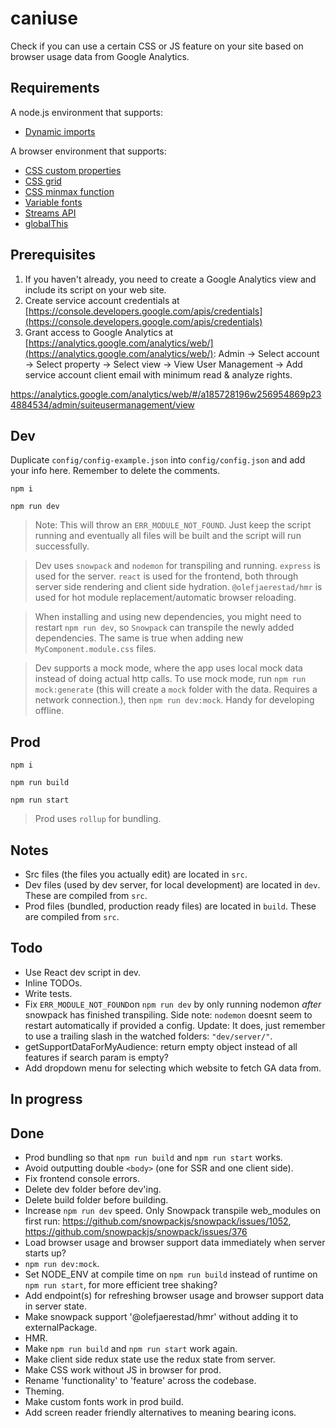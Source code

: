 # caniuse
Check if you can use a certain CSS or JS feature on your site based on browser usage data from Google Analytics.

## Requirements
A node.js environment that supports:
- [Dynamic imports](https://developer.mozilla.org/en-US/docs/Web/JavaScript/Reference/Statements/import#dynamic_imports)

A browser environment that supports:
- [CSS custom properties](https://developer.mozilla.org/en-US/docs/Web/CSS/Using_CSS_custom_properties)
- [CSS grid](https://developer.mozilla.org/en-US/docs/Web/CSS/CSS_Grid_Layout)
- [CSS minmax function](https://developer.mozilla.org/en-US/docs/Web/CSS/minmax())
- [Variable fonts](https://developer.mozilla.org/en-US/docs/Web/CSS/CSS_Fonts/Variable_Fonts_Guide)
- [Streams API](https://developer.mozilla.org/en-US/docs/Web/API/Streams_API)
- [globalThis](https://developer.mozilla.org/en-US/docs/Web/JavaScript/Reference/Global_Objects/globalThis)

## Prerequisites
1. If you haven't already, you need to create a Google Analytics view and include its script on your web site.
2. Create service account credentials at [https://console.developers.google.com/apis/credentials](https://console.developers.google.com/apis/credentials)
3. Grant access to Google Analytics at [https://analytics.google.com/analytics/web/](https://analytics.google.com/analytics/web/): Admin -> Select account -> Select property -> Select view -> View User Management -> Add service account client email with minimum read & analyze rights.

https://analytics.google.com/analytics/web/#/a185728196w256954869p234884534/admin/suiteusermanagement/view
## Dev
Duplicate `config/config-example.json` into `config/config.json` and add your info here. Remember to delete the comments.

`npm i`

`npm run dev`

> Note: This will throw an `ERR_MODULE_NOT_FOUND`. Just keep the script running and eventually all files will be built and the script will run successfully.

> Dev uses `snowpack` and `nodemon` for transpiling and running. `express` is used for the server. `react` is used for the frontend, both through server side rendering and client side hydration. `@olefjaerestad/hmr` is used for hot module replacement/automatic browser reloading.

> When installing and using new dependencies, you might need to restart `npm run dev`, so `Snowpack` can transpile the newly added dependencies. The same is true when adding new `MyComponent.module.css` files.

> Dev supports a mock mode, where the app uses local mock data instead of doing actual http calls. To use mock mode, run `npm run mock:generate` (this will create a `mock` folder with the data. Requires a network connection.), then `npm run dev:mock`. Handy for developing offline.

## Prod
`npm i`

`npm run build`

`npm run start`

> Prod uses `rollup` for bundling.

## Notes
- Src files (the files you actually edit) are located in `src`.
- Dev files (used by dev server, for local development) are located in `dev`. These are compiled from `src`.
- Prod files (bundled, production ready files) are located in `build`. These are compiled from `src`.

## Todo
- Use React dev script in dev.
- Inline TODOs.
- Write tests.
- Fix `ERR_MODULE_NOT_FOUND`on `npm run dev` by only running nodemon _after_ snowpack has finished transpiling. Side note: `nodemon` doesnt seem to restart automatically if provided a config. Update: It does, just remember to use a trailing slash in the watched folders: `"dev/server/"`.
- getSupportDataForMyAudience: return empty object instead of all features if search param is empty?
- Add dropdown menu for selecting which website to fetch GA data from.

## In progress

## Done
- Prod bundling so that `npm run build` and `npm run start` works.
- Avoid outputting double `<body>` (one for SSR and one client side).
- Fix frontend console errors.
- Delete dev folder before dev'ing.
- Delete build folder before building.
- Increase `npm run dev` speed. Only Snowpack transpile web_modules on first run: https://github.com/snowpackjs/snowpack/issues/1052, https://github.com/snowpackjs/snowpack/issues/376
- Load browser usage and browser support data immediately when server starts up?
- `npm run dev:mock`.
- Set NODE_ENV at compile time on `npm run build` instead of runtime on `npm run start`, for more efficient tree shaking?
- Add endpoint(s) for refreshing browser usage and browser support data in server state.
- Make snowpack support '@olefjaerestad/hmr' without adding it to externalPackage.
- HMR.
- Make `npm run build` and `npm run start` work again.
- Make client side redux state use the redux state from server.
- Make CSS work without JS in browser for prod.
- Rename 'functionality' to 'feature' across the codebase.
- Theming.
- Make custom fonts work in prod build.
- Add screen reader friendly alternatives to meaning bearing icons.
